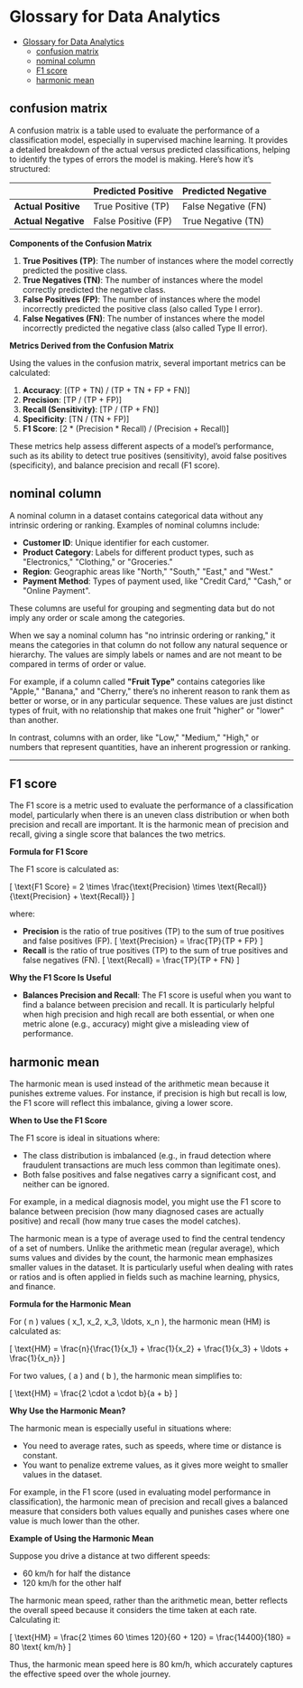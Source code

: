 # Glossary for Data Analytics

- [Glossary for Data Analytics](#glossary-for-data-analytics)
  - [confusion matrix](#confusion-matrix)
  - [nominal column](#nominal-column)
  - [F1 score](#f1-score)
  - [harmonic mean](#harmonic-mean)

## confusion matrix

A confusion matrix is a table used to evaluate the performance of a classification model, especially in supervised machine learning. It provides a detailed breakdown of the actual versus predicted classifications, helping to identify the types of errors the model is making. Here’s how it’s structured:

|               | Predicted Positive | Predicted Negative |
|---------------|--------------------|--------------------|
| **Actual Positive** | True Positive (TP)     | False Negative (FN)    |
| **Actual Negative** | False Positive (FP)    | True Negative (TN)     |

**Components of the Confusion Matrix**

1. **True Positives (TP)**: The number of instances where the model correctly predicted the positive class.
2. **True Negatives (TN)**: The number of instances where the model correctly predicted the negative class.
3. **False Positives (FP)**: The number of instances where the model incorrectly predicted the positive class (also called Type I error).
4. **False Negatives (FN)**: The number of instances where the model incorrectly predicted the negative class (also called Type II error).

**Metrics Derived from the Confusion Matrix**

Using the values in the confusion matrix, several important metrics can be calculated:

1. **Accuracy**: \[(TP + TN) / (TP + TN + FP + FN)\]
2. **Precision**: \[TP / (TP + FP)\]
3. **Recall (Sensitivity)**: \[TP / (TP + FN)\]
4. **Specificity**: \[TN / (TN + FP)\]
5. **F1 Score**: \[2 * (Precision * Recall) / (Precision + Recall)\]

These metrics help assess different aspects of a model’s performance, such as its ability to detect true positives (sensitivity), avoid false positives (specificity), and balance precision and recall (F1 score).

## nominal column

A nominal column in a dataset contains categorical data without any intrinsic ordering or ranking. Examples of nominal columns include:

- **Customer ID**: Unique identifier for each customer.
- **Product Category**: Labels for different product types, such as "Electronics," "Clothing," or "Groceries."
- **Region**: Geographic areas like "North," "South," "East," and "West."
- **Payment Method**: Types of payment used, like "Credit Card," "Cash," or "Online Payment".

These columns are useful for grouping and segmenting data but do not imply any order or scale among the categories.

When we say a nominal column has "no intrinsic ordering or ranking," it means the categories in that column do not follow any natural sequence or hierarchy. The values are simply labels or names and are not meant to be compared in terms of order or value.

For example, if a column called **"Fruit Type"** contains categories like "Apple," "Banana," and "Cherry," there’s no inherent reason to rank them as better or worse, or in any particular sequence. These values are just distinct types of fruit, with no relationship that makes one fruit "higher" or "lower" than another. 

In contrast, columns with an order, like "Low," "Medium," "High," or numbers that represent quantities, have an inherent progression or ranking.

---

## F1 score

The F1 score is a metric used to evaluate the performance of a classification model, particularly when there is an uneven class distribution or when both precision and recall are important. It is the harmonic mean of precision and recall, giving a single score that balances the two metrics.

**Formula for F1 Score**

The F1 score is calculated as:

\[
\text{F1 Score} = 2 \times \frac{\text{Precision} \times \text{Recall}}{\text{Precision} + \text{Recall}}
\]

where:
- **Precision** is the ratio of true positives (TP) to the sum of true positives and false positives (FP).
  \[
  \text{Precision} = \frac{TP}{TP + FP}
  \]
- **Recall** is the ratio of true positives (TP) to the sum of true positives and false negatives (FN).
  \[
  \text{Recall} = \frac{TP}{TP + FN}
  \]

**Why the F1 Score Is Useful**

- **Balances Precision and Recall**: The F1 score is useful when you want to find a balance between precision and recall. It is particularly helpful when high precision and high recall are both essential, or when one metric alone (e.g., accuracy) might give a misleading view of performance.
  
## harmonic mean

The harmonic mean is used instead of the arithmetic mean because it punishes extreme values. For instance, if precision is high but recall is low, the F1 score will reflect this imbalance, giving a lower score.

**When to Use the F1 Score**

The F1 score is ideal in situations where:
- The class distribution is imbalanced (e.g., in fraud detection where fraudulent transactions are much less common than legitimate ones).
- Both false positives and false negatives carry a significant cost, and neither can be ignored.

For example, in a medical diagnosis model, you might use the F1 score to balance between precision (how many diagnosed cases are actually positive) and recall (how many true cases the model catches).

The harmonic mean is a type of average used to find the central tendency of a set of numbers. Unlike the arithmetic mean (regular average), which sums values and divides by the count, the harmonic mean emphasizes smaller values in the dataset. It is particularly useful when dealing with rates or ratios and is often applied in fields such as machine learning, physics, and finance.

**Formula for the Harmonic Mean**

For \( n \) values \( x_1, x_2, x_3, \ldots, x_n \), the harmonic mean (HM) is calculated as:

\[
\text{HM} = \frac{n}{\frac{1}{x_1} + \frac{1}{x_2} + \frac{1}{x_3} + \ldots + \frac{1}{x_n}}
\]

For two values, \( a \) and \( b \), the harmonic mean simplifies to:

\[
\text{HM} = \frac{2 \cdot a \cdot b}{a + b}
\]

**Why Use the Harmonic Mean?**

The harmonic mean is especially useful in situations where:
- You need to average rates, such as speeds, where time or distance is constant.
- You want to penalize extreme values, as it gives more weight to smaller values in the dataset.

For example, in the F1 score (used in evaluating model performance in classification), the harmonic mean of precision and recall gives a balanced measure that considers both values equally and punishes cases where one value is much lower than the other.

**Example of Using the Harmonic Mean**

Suppose you drive a distance at two different speeds:
- 60 km/h for half the distance
- 120 km/h for the other half

The harmonic mean speed, rather than the arithmetic mean, better reflects the overall speed because it considers the time taken at each rate. Calculating it:

\[
\text{HM} = \frac{2 \times 60 \times 120}{60 + 120} = \frac{14400}{180} = 80 \text{ km/h}
\]

Thus, the harmonic mean speed here is 80 km/h, which accurately captures the effective speed over the whole journey.

